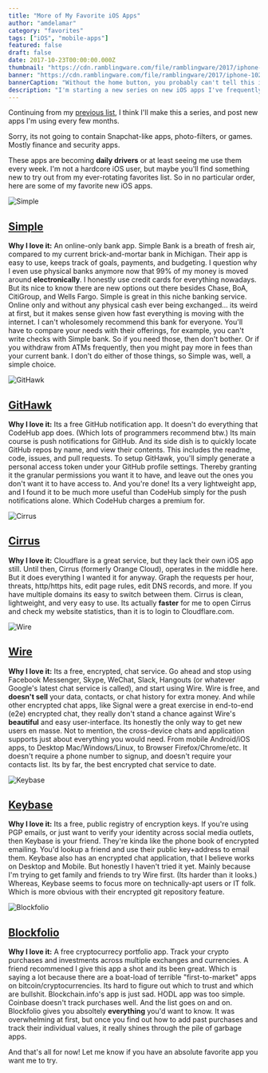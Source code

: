 ```yaml
---
title: "More of My Favorite iOS Apps"
author: "amdelamar"
category: "favorites"
tags: ["iOS", "mobile-apps"]
featured: false
draft: false
date: 2017-10-23T00:00:00.000Z
thumbnail: "https://cdn.ramblingware.com/file/ramblingware/2017/iphone-1024.jpg"
banner: "https://cdn.ramblingware.com/file/ramblingware/2017/iphone-1024.jpg"
bannerCaption: "Without the home button, you probably can't tell this is an iPhone. Which makes the iPhone 8 look weird. (Photo Credit: StockSnap)"
description: "I'm starting a new series on new iOS apps I've frequently been using."
---
```


Continuing from my [previous list](https://www.ramblingware.com/blog/some-of-my-favorite-ios-apps), I think I'll make this a series, and post new apps I'm using every few months.

Sorry, its not going to contain Snapchat-like apps, photo-filters, or games. Mostly finance and security apps.

These apps are becoming **daily drivers** or at least seeing me use them every week. I'm not a hardcore iOS user, but maybe you'll find something new to try out from my ever-rotating favorites list. So in no particular order, here are some of my favorite new iOS apps.

![Simple](https://cdn.ramblingware.com/file/ramblingware/2017/app/simple.jpg)

## [Simple](https://itunes.apple.com/us/app/simple-better-banking/id479317486)

**Why I love it:** An online-only bank app. Simple Bank is a breath of fresh air, compared to my current brick-and-mortar bank in Michigan. Their app is easy to use, keeps track of goals, payments, and budgeting. I question why I even use physical banks anymore now that 99% of my money is moved around **electronically**. I honestly use credit cards for everything nowadays. But its nice to know there are new options out there besides Chase, BoA, CitiGroup, and Wells Fargo. Simple is great in this niche banking service. Online only and without any physical cash ever being exchanged... its weird at first, but it makes sense given how fast everything is moving with the internet. I can't wholesomely recommend this bank for everyone. You'll have to compare your needs with their offerings, for example, you can't write checks with Simple bank. So if you need those, then don't bother. Or if you withdraw from ATMs frequently, then you might pay more in fees than your current bank. I don't do either of those things, so Simple was, well, a simple choice.

![GitHawk](https://cdn.ramblingware.com/file/ramblingware/2017/app/githawk.jpg)

## [GitHawk](https://itunes.apple.com/us/app/githawk-for-github/id1252320249)

**Why I love it:** Its a free GitHub notification app. It doesn't do everything that CodeHub app does. (Which lots of programmers recommend btw.) Its main course is push notifications for GitHub. And its side dish is to quickly locate GitHub repos by name, and view their contents. This includes the readme, code, issues, and pull requests. To setup GitHawk, you'll simply generate a personal access token under your GitHub profile settings. Thereby granting it the granular permissions you want it to have, and leave out the ones you don't want it to have access to. And you're done! Its a very lightweight app, and I found it to be much more useful than CodeHub simply for the push notifications alone. Which CodeHub charges a premium for.

![Cirrus](https://cdn.ramblingware.com/file/ramblingware/2017/app/cirrus.jpg)

## [Cirrus](https://itunes.apple.com/app/apple-store/id1076061212)

**Why I love it:** Cloudflare is a great service, but they lack their own iOS app still. Until then, Cirrus (formerly Orange Cloud), operates in the middle here. But it does everything I wanted it for anyway. Graph the requests per hour, threats, http/https hits, edit page rules, edit DNS records, and more. If you have multiple domains its easy to switch between them. Cirrus is clean, lightweight, and very easy to use. Its actually **faster** for me to open Cirrus and check my website statistics, than it is to login to Cloudflare.com.

![Wire](https://cdn.ramblingware.com/file/ramblingware/2017/app/wire.jpg)

## [Wire](https://itunes.apple.com/us/app/wire-private-messenger/id930944768)

**Why I love it:** Its a free, encrypted, chat service. Go ahead and stop using Facebook Messenger, Skype, WeChat, Slack, Hangouts (or whatever Google's latest chat service is called), and start using Wire. Wire is free, and **doesn't sell** your data, contacts, or chat history for extra money. And while other encrypted chat apps, like Signal were a great exercise in end-to-end (e2e) encrypted chat, they really don't stand a chance against Wire's **beautiful** and easy user-interface. Its honestly the only way to get new users en masse. Not to mention, the cross-device chats and application supports just about everything you would need. From mobile Android/iOS apps, to Desktop Mac/Windows/Linux, to Browser Firefox/Chrome/etc. It doesn't require a phone number to signup, and doesn't require your contacts list. Its by far, the best encrypted chat service to date.

![Keybase](https://cdn.ramblingware.com/file/ramblingware/2017/app/keybase.jpg)

## [Keybase](https://itunes.apple.com/us/app/keybase-crypto-for-everyone/id1044461770)

**Why I love it:** Its a free, public registry of encryption keys. If you're using PGP emails, or just want to verify your identity across social media outlets, then Keybase is your friend. They're kinda like the phone book of encrypted emailing. You'd lookup a friend and use their public key+address to email them. Keybase also has an encrypted chat application, that I believe works on Desktop and Mobile. But honestly I haven't tried it yet. Mainly because I'm trying to get family and friends to try Wire first. (Its harder than it looks.) Whereas, Keybase seems to focus more on technically-apt users or IT folk. Which is more obvious with their encrypted git repository feature.

![Blockfolio](https://cdn.ramblingware.com/file/ramblingware/2017/app/blockfolio.jpg)

## [Blockfolio](https://itunes.apple.com/us/app/blockfolio-bitcoin-altcoin-app/id1095564685)

**Why I love it:** A free cryptocurrecy portfolio app. Track your crypto purchases and investments across multiple exchanges and currencies. A friend recommened I give this app a shot and its been great. Which is saying a lot because there are a boat-load of terrible "first-to-market" apps on bitcoin/cryptocurrencies. Its hard to figure out which to trust and which are bullshit. Blockchain.info's app is just sad. HODL app was too simple. Coinbase doesn't track purchases well. And the list goes on and on. Blockfolio gives you absoltely **everything** you'd want to know. It was overwhelming at first, but once you find out how to add past purchases and track their individual values, it really shines through the pile of garbage apps.

And that's all for now! Let me know if you have an absolute favorite app you want me to try.
